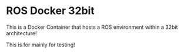 # ROS Docker 32bit

This is a Docker Container that hosts a ROS environment within a 32bit architecture!

This is for mainly for testing!
